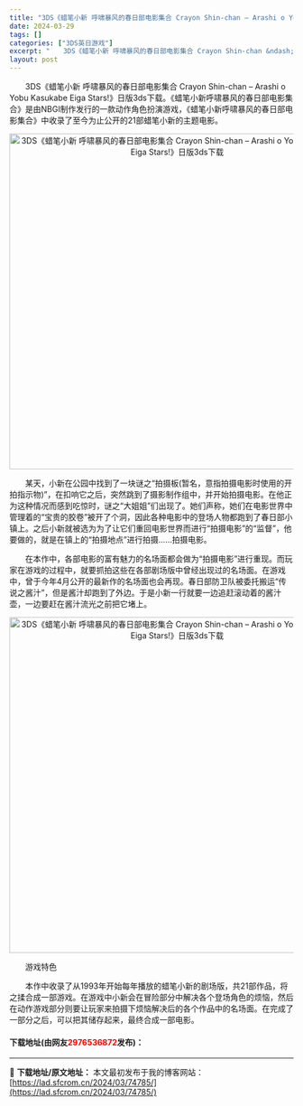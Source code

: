```yaml
---
title: "3DS《蜡笔小新 呼啸暴风的春日部电影集合 Crayon Shin-chan – Arashi o Yobu Kasukabe Eiga Stars!》日版3ds下载"
date: 2024-03-29
tags: []
categories: ["3DS英日游戏"]
excerpt: "　　3DS《蜡笔小新 呼啸暴风的春日部电影集合 Crayon Shin-chan &ndash; Arashi o Yobu Kasukabe Eiga Stars!》日版3ds下载。《蜡笔小新呼啸暴风的春日部电影集合》是由NBGI制作发行的一款动作角色扮演游戏，《蜡笔小新呼啸暴风的春日部电影集合》&hellip;"
layout: post
---
```


 <p>　　3DS《蜡笔小新 呼啸暴风的春日部电影集合 Crayon Shin-chan &ndash; Arashi o Yobu Kasukabe Eiga Stars!》日版3ds下载。《蜡笔小新呼啸暴风的春日部电影集合》是由NBGI制作发行的一款动作角色扮演游戏，《蜡笔小新呼啸暴风的春日部电影集合》中收录了至今为止公开的21部蜡笔小新的主题电影。</p> <p align="center"><img align="" border="0" src="https://lad.sfcrom.cn/wp-content/uploads/2024/03/20240329_66062a1de8f0a.png" width="595" alt="3DS《蜡笔小新 呼啸暴风的春日部电影集合 Crayon Shin-chan – Arashi o Yobu Kasukabe Eiga Stars!》日版3ds下载" /></p> <p>　　某天，小新在公园中找到了一块谜之&ldquo;拍摄板(暂名，意指拍摄电影时使用的开拍指示物)&rdquo;，在扣响它之后，突然跳到了摄影制作组中，并开始拍摄电影。在他正为这种情况而感到吃惊时，谜之&ldquo;大姐姐&rdquo;们出现了。她们声称，她们在电影世界中管理着的&ldquo;宝贵的胶卷&rdquo;被开了个洞，因此各种电影中的登场人物都跑到了春日部小镇上。之后小新就被选为为了让它们重回电影世界而进行&ldquo;拍摄电影&rdquo;的&ldquo;监督&rdquo;，他要做的，就是在镇上的&ldquo;拍摄地点&rdquo;进行拍摄&hellip;&hellip;拍摄电影。</p> <p>　　在本作中，各部电影的富有魅力的名场面都会做为&ldquo;拍摄电影&rdquo;进行重现。而玩家在游戏的过程中，就要抓拍这些在各部剧场版中曾经出现过的名场面。在游戏中，曾于今年4月公开的最新作的名场面也会再现。春日部防卫队被委托搬运&ldquo;传说之酱汁&rdquo;，但是酱汁却跑到了外边。于是小新一行就要一边追赶滚动着的酱汁壶，一边要赶在酱汁流光之前把它堵上。</p> <p align="center"><img align="" border="0" src="https://lad.sfcrom.cn/wp-content/uploads/2024/03/20240329_66062a1f1ab27.png" width="595" alt="3DS《蜡笔小新 呼啸暴风的春日部电影集合 Crayon Shin-chan – Arashi o Yobu Kasukabe Eiga Stars!》日版3ds下载" /></p> <p>　　游戏特色</p> <p>　　本作中收录了从1993年开始每年播放的蜡笔小新的剧场版，共21部作品，将之揉合成一部游戏。在游戏中小新会在冒险部分中解决各个登场角色的烦恼，然后在动作游戏部分则要让玩家来拍摄下烦恼解决后的各个作品中的名场面。在完成了一部分之后，可以把其储存起来，最终合成一部电影。</p> <p><h4>下载地址(由网友<font color="red">2976536872</font>发布)：</h4></p> 

---
📖 **下载地址/原文地址：** 本文最初发布于我的博客网站：[https://lad.sfcrom.cn/2024/03/74785/](https://lad.sfcrom.cn/2024/03/74785/)
